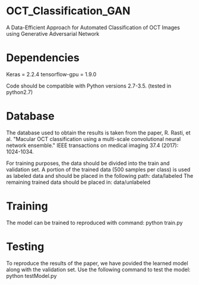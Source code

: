 # OCT_Classification_GAN
A Data-Efficient Approach for Automated Classification of OCT Images using Generative Adversarial Network

# Dependencies
Keras = 2.2.4
tensorflow-gpu = 1.9.0

Code should be compatible with Python versions 2.7-3.5. (tested in python2.7)

# Database
The database used to obtain the results is taken from the paper, R. Rasti, et al. "Macular OCT classification using a multi-scale convolutional neural network ensemble." IEEE transactions on medical imaging 37.4 (2017): 1024-1034.

For training purposes, the data should be divided into the train and validation set. A portion of the trained data (500 samples per class) is used as labeled data and should be placed in the following path: data/labeled
The remaining trained data should be placed in: data/unlabeled

# Training 
The model can be trained to reproduced with command:
python train.py

# Testing
To reproduce the results of the paper, we have povided the learned model along with the validation set.
Use the following command to test the model:
python testModel.py

